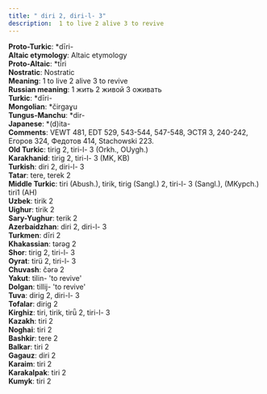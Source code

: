 ```yaml
---
title: " diri 2, diri-l- 3"
description:  1 to live 2 alive 3 to revive
---
```


<strong>Proto-Turkic</strong>:  *dīri-<br>
<strong>Altaic etymology</strong>:  Altaic etymology<br>
<strong> Proto-Altaic</strong>:  *tī́ri<br>
<strong>Nostratic</strong>:  Nostratic<br>
<strong>Meaning</strong>:  1 to live 2 alive 3 to revive<br>
<strong>Russian meaning</strong>:  1 жить 2 живой 3 оживать<br>
<strong>Turkic</strong>:  *dīri-<br>
<strong>Mongolian</strong>:  *čirgaɣu<br>
<strong>Tungus-Manchu</strong>:  *dir-<br>
<strong>Japanese</strong>:  *(d)ita-<br>
<strong>Comments</strong>:  VEWT 481, EDT 529, 543-544, 547-548, ЭСТЯ 3, 240-242, Егоров 324, Федотов 414, Stachowski 223.<br>
<strong>Old Turkic</strong>:  tirig 2, tiri-l- 3 (Orkh., OUygh.)<br>
<strong>Karakhanid</strong>:  tirig 2, tiri-l- 3 (MK, KB)<br>
<strong>Turkish</strong>:  diri 2, diri-l- 3<br>
<strong>Tatar</strong>:  tere, terek 2<br>
<strong>Middle Turkic</strong>:  tiri (Abush.), tirik, tirig (Sangl.) 2, tiri-l- 3 (Sangl.), (MKypch.) tiri1 (AH)<br>
<strong>Uzbek</strong>:  tirik 2<br>
<strong>Uighur</strong>:  tirik 2<br>
<strong>Sary-Yughur</strong>:  terik 2<br>
<strong>Azerbaidzhan</strong>:  diri 2, diri-l- 3<br>
<strong>Turkmen</strong>:  dīri 2<br>
<strong>Khakassian</strong>:  tǝrǝg 2<br>
<strong>Shor</strong>:  tirig 2, tiri-l- 3<br>
<strong>Oyrat</strong>:  tirü 2, tiri-l- 3<br>
<strong>Chuvash</strong>:  čǝrǝ 2<br>
<strong>Yakut</strong>:  tilin- 'to revive'<br>
<strong>Dolgan</strong>:  tillij- 'to revive'<br>
<strong>Tuva</strong>:  dirig 2, diri-l- 3<br>
<strong>Tofalar</strong>:  dirig 2<br>
<strong>Kirghiz</strong>:  tiri, tirik, tirǖ 2, tiri-l- 3<br>
<strong>Kazakh</strong>:  tiri 2<br>
<strong>Noghai</strong>:  tiri 2<br>
<strong>Bashkir</strong>:  tere 2<br>
<strong>Balkar</strong>:  tiri 2<br>
<strong>Gagauz</strong>:  diri 2<br>
<strong>Karaim</strong>:  tiri 2<br>
<strong>Karakalpak</strong>:  tiri 2<br>
<strong>Kumyk</strong>:  tiri 2<br>


